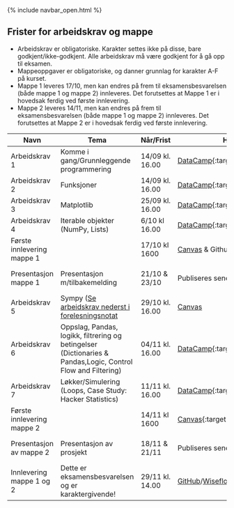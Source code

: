 {% include navbar_open.html %}
## Frister for arbeidskrav og mappe

- Arbeidskrav er obligatoriske. Karakter settes ikke på disse, bare godkjent/ikke-godkjent. Alle arbeidskrav må være godkjent for å gå opp til eksamen.
- Mappeoppgaver er obligatoriske, og danner grunnlag for karakter A-F på kurset.
- Mappe 1 leveres 17/10, men kan endres på frem til eksamensbesvarelsen (både mappe 1 og mappe 2) innleveres. Det forutsettes at Mappe 1 er i hovedsak ferdig ved første innlevering.
- Mappe 2 leveres 14/11, men kan endres på frem til eksamensbesvarelsen (både mappe 1 og mappe 2) innleveres. Det forutsettes at Mappe 2 er i hovedsak ferdig ved første innlevering.


|Navn <img width=120/>|  Tema <img width=300/>       | Når/Frist  | Hvor?|  Kommentar|
|---------------------|----------------------------------------------------|-------------------|-------------------------|-----|
|Arbeidskrav 1        | Komme i gang/Grunnleggende programmering           | 14/09 kl. 16.00     |[DataCamp](https://app.datacamp.com/groups/sok-1003-python-lab/dashboard){:target="blank"}|Læringsstiene i DataCamp finner dere under 'Learn' --> 'Assignments'.|
|Arbeidskrav 2        | Funksjoner                                         | 14/09 kl. 16.00   |[DataCamp](https://app.datacamp.com/groups/sok-1003-python-lab/dashboard){:target="blank"}|
|Arbeidskrav 3        | Matplotlib                                         | 25/09 kl. 16.00   |[DataCamp](https://app.datacamp.com/groups/sok-1003-python-lab/dashboard){:target="blank"}|
|Arbeidskrav 4        | Iterable objekter (NumPy, Lists)                    | 6/10 kl 16.00    |[DataCamp](https://app.datacamp.com/groups/sok-1003-python-lab/dashboard){:target="blank"}|
|Første innlevering mappe 1  |                       | 17/10 kl 1600   |[Canvas](https://uit.instructure.com/courses/35385/assignments/115881) & Github||
|Presentasjon mappe 1 | Presentasjon m/tilbakemelding                      | 21/10 & 23/10    |Publiseres senere |10-15 min presentasjon/gjennomgang av mappe|
|Arbeidskrav 5        | Sympy ([Se arbeidskrav nederst i forelesningsnotat](https://github.com/uit-sok-1003-h24/notebooks/blob/main/5%20-%20sympy.ipynb)                                               | 29/10 kl. 16.00   |[Canvas](https://uit.instructure.com/courses/35385/assignments)|
|Arbeidskrav 6        | Oppslag, Pandas, logikk, filtrering og betingelser <br>(Dictionaries & Pandas,Logic, Control Flow and Filtering)  | 04/11 kl. 16.00   |[DataCamp](https://learn.datacamp.com/){:target="blank"}|
|Arbeidskrav 7        | Løkker/Simulering  (Loops, Case Study: Hacker Statistics)| 11/11 kl. 16.00   |[DataCamp](https://app.datacamp.com/groups/sok-1003-python-lab/dashboard){:target="blank"}|
|Første innlevering mappe 2  |                       | 14/11 kl 1600   |[Canvas](https://uit.instructure.com/courses/35385/assignments/115882){:target="blank"} & GitHub|
|Presentasjon av mappe 2               |Presentasjon av prosjekt     | 18/11 & 21/11 |Publiseres senere   | 10-15 min presentasjon/gjennomgang av mappe |
|Innlevering mappe 1 og 2 |Dette er eksamensbesvarelsen og er karaktergivende! | 29/11 kl. 14.00    | [GitHub](https://github.com/uit-sok-1003-h24)/[Wiseflow](https://europe.wiseflow.net/login/license/6){:target="blank"}|


